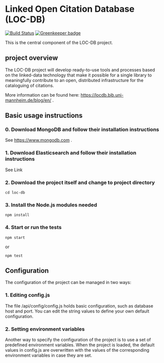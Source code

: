 # Linked Open Citation Database (LOC-DB)

[![Build Status](https://travis-ci.org/locdb/loc-db.svg?branch=master)](https://travis-ci.org/locdb/loc-db)
[![Greenkeeper badge](https://badges.greenkeeper.io/locdb/loc-db.svg)](https://greenkeeper.io/)

This is the central component of the LOC-DB project.

## project overview
The LOC-DB project will develop ready-to-use tools and processes based on the linked-data technology that make it possible for a single library to meaningfully contribute to an open, distributed infrastructure for the cataloguing of citations.

More information can be found here: https://locdb.bib.uni-mannheim.de/blog/en/ .

## Basic usage instructions
### 0. Download MongoDB and follow their installation instructions
See https://www.mongodb.com .
### 1. Download Elasticsearch and follow their installation instructions
See Link
### 2. Download the project itself and change to project directory
```
cd loc-db
```
### 3. Install the Node.js modules needed
```
npm install
```
### 4. Start or run the tests
```
npm start
```
or
```
npm test
```

## Configuration
The configuration of the project can be managed in two ways:
### 1. Editing config.js
The file /api/config/config.js holds basic configuration, such as database host and port.
You can edit the string values to define your own default configuration.
### 2. Setting environment variables
Another way to specify the configuration of the project is to use a set of predefined environment variables.
When the project is loaded, the default values in config.js are overwritten with the values of the corresponding
environment variables in case they are set.